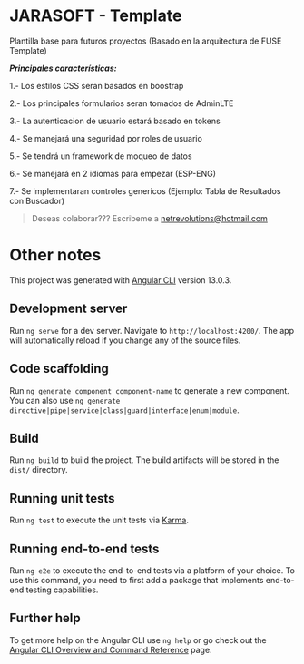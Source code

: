 

# JARASOFT - Template

Plantilla base para futuros proyectos (Basado en la arquitectura de FUSE Template)

***Principales características:***

1.- Los estilos CSS seran basados en boostrap

2.- Los principales formularios seran tomados de AdminLTE

3.- La autenticacion de usuario estará basado en tokens

4.- Se manejará una seguridad por roles de usuario

5.- Se tendrá un framework de moqueo de datos

6.- Se manejará en 2 idiomas para empezar (ESP-ENG)

7.- Se implementaran controles genericos (Ejemplo: Tabla de Resultados con Buscador)

> Deseas colaborar??? Escribeme a netrevolutions@hotmail.com

# Other notes

This project was generated with [Angular CLI](https://github.com/angular/angular-cli) version 13.0.3.

## Development server

Run `ng serve` for a dev server. Navigate to `http://localhost:4200/`. The app will automatically reload if you change any of the source files.

## Code scaffolding

Run `ng generate component component-name` to generate a new component. You can also use `ng generate directive|pipe|service|class|guard|interface|enum|module`.

## Build

Run `ng build` to build the project. The build artifacts will be stored in the `dist/` directory.

## Running unit tests

Run `ng test` to execute the unit tests via [Karma](https://karma-runner.github.io).

## Running end-to-end tests

Run `ng e2e` to execute the end-to-end tests via a platform of your choice. To use this command, you need to first add a package that implements end-to-end testing capabilities.

## Further help

To get more help on the Angular CLI use `ng help` or go check out the [Angular CLI Overview and Command Reference](https://angular.io/cli) page.
